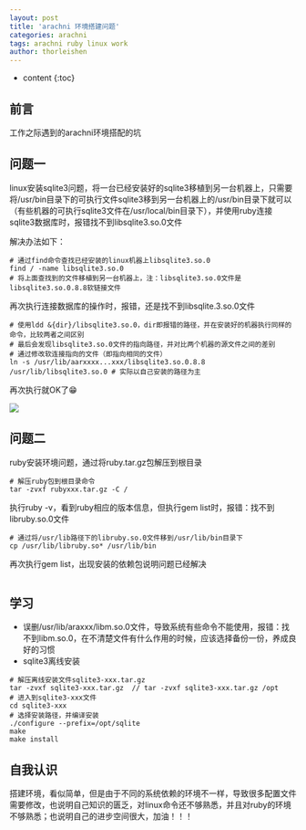 ```yaml
---
layout: post
title: 'arachni 环境搭建问题'
categories: arachni
tags: arachni ruby linux work
author: thorleishen
---
```


* content
{:toc}
## 前言

工作之际遇到的arachni环境搭配的坑



## 问题一

linux安装sqlite3问题，将一台已经安装好的sqlite3移植到另一台机器上，只需要将/usr/bin目录下的可执行文件sqlite3移到另一台机器上的/usr/bin目录下就可以（有些机器的可执行sqlite3文件在/usr/local/bin目录下），并使用ruby连接sqlite3数据库时，报错找不到libsqlite3.so.0文件

解决办法如下：

```linux
# 通过find命令查找已经安装的linux机器上libsqlite3.so.0
find / -name libsqlite3.so.0
# 将上面查找到的文件移植到另一台机器上，注：libsqlite3.so.0文件是libsqlite3.so.0.8.8软链接文件
```

再次执行连接数据库的操作时，报错，还是找不到libsqlite.3.so.0文件

```linux
# 使用ldd &{dir}/libsqlite3.so.0，dir即报错的路径，并在安装好的机器执行同样的命令，比较两者之间区别
# 最后会发现libsqlite3.so.0文件的指向路径，并对比两个机器的源文件之间的差别
# 通过修改软连接指向的文件（即指向相同的文件）
ln -s /usr/lib/aarxxxx...xxx/libsqlite3.so.0.8.8 /usr/lib/libsqlite3.so.0 # 实际以自己安装的路径为主
```

再次执行就OK了😁

![](http://image.baidu.com/search/detail?ct=503316480&z=undefined&tn=baiduimagedetail&ipn=d&word=%E4%BA%BA%E7%94%9F%E8%8B%A6%E7%9F%AD%E6%88%91%E5%AD%A6python%E5%9B%BE%E7%89%87&step_word=&ie=utf-8&in=&cl=2&lm=-1&st=undefined&hd=undefined&latest=undefined&copyright=undefined&cs=2446760857,2193084771&os=3840281711,2372601824&simid=0,0&pn=3&rn=1&di=120450&ln=840&fr=&fmq=1565278934107_R&fm=&ic=undefined&s=undefined&se=&sme=&tab=0&width=undefined&height=undefined&face=undefined&is=0,0&istype=0&ist=&jit=&bdtype=0&spn=0&pi=0&gsm=0&hs=2&objurl=http%3A%2F%2Fimg.qqzhi.com%2Fupload%2Fimg_4_2581062134D2458765830_23.jpg&rpstart=0&rpnum=0&adpicid=0&force=undefined)

## 问题二

ruby安装环境问题，通过将ruby.tar.gz包解压到根目录

```linux
# 解压ruby包到根目录命令
tar -zvxf rubyxxx.tar.gz -C /
```

执行ruby -v，看到ruby相应的版本信息，但执行gem list时，报错：找不到libruby.so.0文件

```linux
# 通过将/usr/lib路径下的libruby.so.0文件移到/usr/lib/bin目录下
cp /usr/lib/libruby.so* /usr/lib/bin
```

再次执行gem list，出现安装的依赖包说明问题已经解决

![]()

## 学习

- 误删/usr/lib/araxxx/libm.so.0文件，导致系统有些命令不能使用，报错：找不到libm.so.0，在不清楚文件有什么作用的时候，应该选择备份一份，养成良好的习惯
- sqlite3离线安装

```linux
# 解压离线安装文件sqlite3-xxx.tar.gz
tar -zvxf sqlite3-xxx.tar.gz  // tar -zvxf sqlite3-xxx.tar.gz /opt
# 进入到sqlite3-xxx文件
cd sqlite3-xxx
# 选择安装路径，并编译安装
./configure --prefix=/opt/sqlite
make
make install
```



## 自我认识

搭建环境，看似简单，但是由于不同的系统依赖的环境不一样，导致很多配置文件需要修改，也说明自己知识的匮乏，对linux命令还不够熟悉，并且对ruby的环境不够熟悉；也说明自己的进步空间很大，加油！！！

